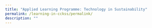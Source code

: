 ```yaml
---
title: "Applied Learning Programme: Technology in Sustainability"
permalink: /learning-in-cckss/permalink/
description: ""
---
```

